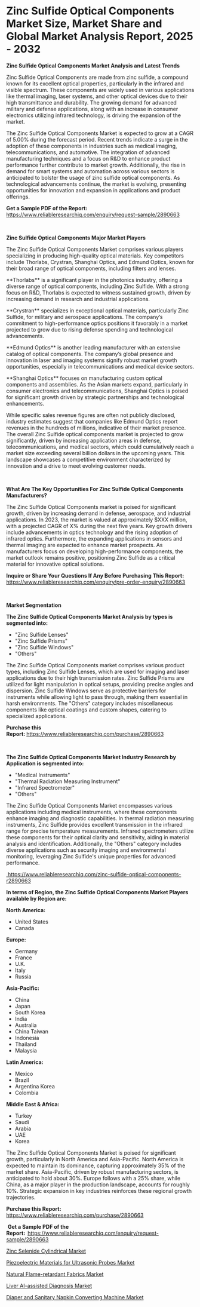 <p><h1>Zinc Sulfide Optical Components Market Size, Market Share and Global Market Analysis Report, 2025 - 2032</h1></p><p><strong>Zinc Sulfide Optical Components Market Analysis and Latest Trends</strong></p>
<p><p>Zinc Sulfide Optical Components are made from zinc sulfide, a compound known for its excellent optical properties, particularly in the infrared and visible spectrum. These components are widely used in various applications like thermal imaging, laser systems, and other optical devices due to their high transmittance and durability. The growing demand for advanced military and defense applications, along with an increase in consumer electronics utilizing infrared technology, is driving the expansion of the market.</p><p>The Zinc Sulfide Optical Components Market is expected to grow at a CAGR of 5.00% during the forecast period. Recent trends indicate a surge in the adoption of these components in industries such as medical imaging, telecommunications, and automotive. The integration of advanced manufacturing techniques and a focus on R&D to enhance product performance further contribute to market growth. Additionally, the rise in demand for smart systems and automation across various sectors is anticipated to bolster the usage of zinc sulfide optical components. As technological advancements continue, the market is evolving, presenting opportunities for innovation and expansion in applications and product offerings.</p></p>
<p><strong>Get a Sample PDF of the Report:&nbsp;</strong> <a href="https://www.reliableresearchiq.com/enquiry/request-sample/2890663?utm_campaign=904&utm_medium=2&utm_source=Github&utm_content=ia&utm_term=14032025&utm_id=zinc-sulfide-optical-components">https://www.reliableresearchiq.com/enquiry/request-sample/2890663</a></p>
<p>&nbsp;</p>
<p><strong>Zinc Sulfide Optical Components Major Market Players</strong></p>
<p><p>The Zinc Sulfide Optical Components Market comprises various players specializing in producing high-quality optical materials. Key competitors include Thorlabs, Crystran, Shanghai Optics, and Edmund Optics, known for their broad range of optical components, including filters and lenses.</p><p>**Thorlabs** is a significant player in the photonics industry, offering a diverse range of optical components, including Zinc Sulfide. With a strong focus on R&D, Thorlabs is expected to witness sustained growth, driven by increasing demand in research and industrial applications.</p><p>**Crystran** specializes in exceptional optical materials, particularly Zinc Sulfide, for military and aerospace applications. The company’s commitment to high-performance optics positions it favorably in a market projected to grow due to rising defense spending and technological advancements.</p><p>**Edmund Optics** is another leading manufacturer with an extensive catalog of optical components. The company’s global presence and innovation in laser and imaging systems signify robust market growth opportunities, especially in telecommunications and medical device sectors.</p><p>**Shanghai Optics** focuses on manufacturing custom optical components and assemblies. As the Asian markets expand, particularly in consumer electronics and telecommunications, Shanghai Optics is poised for significant growth driven by strategic partnerships and technological enhancements.</p><p>While specific sales revenue figures are often not publicly disclosed, industry estimates suggest that companies like Edmund Optics report revenues in the hundreds of millions, indicative of their market presence. The overall Zinc Sulfide optical components market is projected to grow significantly, driven by increasing application areas in defense, telecommunications, and medical sectors, which could cumulatively reach a market size exceeding several billion dollars in the upcoming years. This landscape showcases a competitive environment characterized by innovation and a drive to meet evolving customer needs.</p></p>
<p>&nbsp;</p>
<p><strong>What Are The Key Opportunities For Zinc Sulfide Optical Components Manufacturers?</strong></p>
<p><p>The Zinc Sulfide Optical Components market is poised for significant growth, driven by increasing demand in defense, aerospace, and industrial applications. In 2023, the market is valued at approximately $XXX million, with a projected CAGR of X% during the next five years. Key growth drivers include advancements in optics technology and the rising adoption of infrared optics. Furthermore, the expanding applications in sensors and thermal imaging are expected to enhance market prospects. As manufacturers focus on developing high-performance components, the market outlook remains positive, positioning Zinc Sulfide as a critical material for innovative optical solutions.</p></p>
<p><strong>Inquire or Share Your Questions If Any Before Purchasing This Report:</strong> <a href="https://www.reliableresearchiq.com/enquiry/pre-order-enquiry/2890663?utm_campaign=904&utm_medium=2&utm_source=Github&utm_content=ia&utm_term=14032025&utm_id=zinc-sulfide-optical-components">https://www.reliableresearchiq.com/enquiry/pre-order-enquiry/2890663</a></p>
<p>&nbsp;</p>
<p><strong>Market Segmentation</strong></p>
<p><strong>The Zinc Sulfide Optical Components Market Analysis by types is segmented into:</strong></p>
<p><ul><li>"Zinc Sulfide Lenses"</li><li>"Zinc Sulfide Prisms"</li><li>"Zinc Sulfide Windows"</li><li>"Others"</li></ul></p>
<p><p>The Zinc Sulfide Optical Components market comprises various product types, including Zinc Sulfide Lenses, which are used for imaging and laser applications due to their high transmission rates. Zinc Sulfide Prisms are utilized for light manipulation in optical setups, providing precise angles and dispersion. Zinc Sulfide Windows serve as protective barriers for instruments while allowing light to pass through, making them essential in harsh environments. The "Others" category includes miscellaneous components like optical coatings and custom shapes, catering to specialized applications.</p></p>
<p><strong>Purchase this Report:&nbsp;</strong><a href="https://www.reliableresearchiq.com/purchase/2890663?utm_campaign=904&utm_medium=2&utm_source=Github&utm_content=ia&utm_term=14032025&utm_id=zinc-sulfide-optical-components">https://www.reliableresearchiq.com/purchase/2890663</a></p>
<p>&nbsp;</p>
<p><strong>The Zinc Sulfide Optical Components Market Industry Research by Application is segmented into:</strong></p>
<p><ul><li>"Medical Instruments"</li><li>"Thermal Radiation Measuring Instrument"</li><li>"Infrared Spectrometer"</li><li>"Others"</li></ul></p>
<p><p>The Zinc Sulfide Optical Components Market encompasses various applications including medical instruments, where these components enhance imaging and diagnostic capabilities. In thermal radiation measuring instruments, Zinc Sulfide provides excellent transmission in the infrared range for precise temperature measurements. Infrared spectrometers utilize these components for their optical clarity and sensitivity, aiding in material analysis and identification. Additionally, the "Others" category includes diverse applications such as security imaging and environmental monitoring, leveraging Zinc Sulfide's unique properties for advanced performance.</p></p>
<p><a href="https://www.reliableresearchiq.com/zinc-sulfide-optical-components-r2890663?utm_campaign=904&utm_medium=2&utm_source=Github&utm_content=ia&utm_term=14032025&utm_id=zinc-sulfide-optical-components">&nbsp;https://www.reliableresearchiq.com/zinc-sulfide-optical-components-r2890663</a></p>
<p><strong>In terms of Region, the Zinc Sulfide Optical Components Market Players available by Region are:</strong></p>
<p>
    <p> <strong> North America: </strong>
        <ul>
            <li>United States</li>
            <li>Canada</li>
        </ul>
        </p> 
    <p> <strong> Europe: </strong>
        <ul>
            <li>Germany</li>
            <li>France</li>
            <li>U.K.</li>
            <li>Italy</li>
            <li>Russia</li>
        </ul>
        </p> 
    <p> <strong> Asia-Pacific: </strong>
        <ul>
            <li>China</li>
            <li>Japan</li>
            <li>South Korea</li>
            <li>India</li>
            <li>Australia</li>
            <li>China Taiwan</li>
            <li>Indonesia</li>
            <li>Thailand</li>
            <li>Malaysia</li>
        </ul>
        </p> 
    <p> <strong> Latin America: </strong>
        <ul>
            <li>Mexico</li>
            <li>Brazil</li>
            <li>Argentina Korea</li>
            <li>Colombia</li>
        </ul>
        </p> 
    <p> <strong> Middle East & Africa: </strong>
        <ul>
            <li>Turkey</li>
            <li>Saudi</li>
            <li>Arabia</li>
            <li>UAE</li>
            <li>Korea</li>
        </ul>
    </p>
    </p>
<p><p>The Zinc Sulfide Optical Components Market is poised for significant growth, particularly in North America and Asia-Pacific. North America is expected to maintain its dominance, capturing approximately 35% of the market share. Asia-Pacific, driven by robust manufacturing sectors, is anticipated to hold about 30%. Europe follows with a 25% share, while China, as a major player in the production landscape, accounts for roughly 10%. Strategic expansion in key industries reinforces these regional growth trajectories.</p></p>
<p><strong>Purchase this Report: </strong><a href="https://www.reliableresearchiq.com/purchase/2890663?utm_campaign=904&utm_medium=2&utm_source=Github&utm_content=ia&utm_term=14032025&utm_id=zinc-sulfide-optical-components">https://www.reliableresearchiq.com/purchase/2890663</a></p>
<p>&nbsp;<strong>Get a Sample PDF of the Report:&nbsp;&nbsp;</strong><a href="https://www.reliableresearchiq.com/enquiry/request-sample/2890663?utm_campaign=904&utm_medium=2&utm_source=Github&utm_content=ia&utm_term=14032025&utm_id=zinc-sulfide-optical-components">https://www.reliableresearchiq.com/enquiry/request-sample/2890663</a></p>
<p><strong></strong></p>
<p><p><a href="https://github.com/filinjaic7/Market-Research-Report-List-1/blob/main/zinc-selenide-cylindrical-market.md?utm_campaign=904&utm_medium=2&utm_source=Github&utm_content=ia&utm_term=14032025&utm_id=zinc-sulfide-optical-components">Zinc Selenide Cylindrical Market</a></p><p><a href="https://github.com/mismannely/Market-Research-Report-List-1/blob/main/piezoelectric-materials-for-ultrasonic-probes-market.md?utm_campaign=904&utm_medium=2&utm_source=Github&utm_content=ia&utm_term=14032025&utm_id=zinc-sulfide-optical-components">Piezoelectric Materials for Ultrasonic Probes Market</a></p><p><a href="https://github.com/ishikodehira/Market-Research-Report-List-1/blob/main/natural-flame-retardant-fabrics-market.md?utm_campaign=904&utm_medium=2&utm_source=Github&utm_content=ia&utm_term=14032025&utm_id=zinc-sulfide-optical-components">Natural Flame-retardant Fabrics Market</a></p><p><a href="https://github.com/klenaestien23/Market-Research-Report-List-1/blob/main/liver-ai-assisted-diagnosis-market.md?utm_campaign=904&utm_medium=2&utm_source=Github&utm_content=ia&utm_term=14032025&utm_id=zinc-sulfide-optical-components">Liver AI-assisted Diagnosis Market</a></p><p><a href="https://github.com/tahjaylestro/Market-Research-Report-List-1/blob/main/diaper-and-sanitary-napkin-converting-machine-market.md?utm_campaign=904&utm_medium=2&utm_source=Github&utm_content=ia&utm_term=14032025&utm_id=zinc-sulfide-optical-components">Diaper and Sanitary Napkin Converting Machine Market</a></p></p>